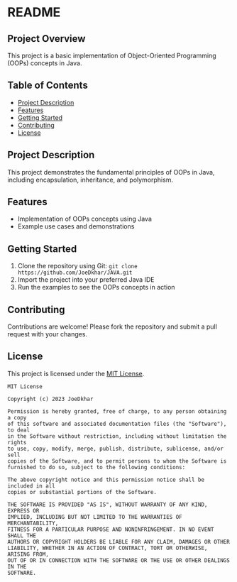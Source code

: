 **README**
================

**Project Overview**
-------------------

This project is a basic implementation of Object-Oriented Programming (OOPs) concepts in Java.

**Table of Contents**
-------------------

* [Project Description](#project-description)
* [Features](#features)
* [Getting Started](#getting-started)
* [Contributing](#contributing)
* [License](#license)

**Project Description**
----------------------

This project demonstrates the fundamental principles of OOPs in Java, including encapsulation, inheritance, and polymorphism.

**Features**
------------

* Implementation of OOPs concepts using Java
* Example use cases and demonstrations

**Getting Started**
-------------------

1. Clone the repository using Git: `git clone https://github.com/JoeDkhar/JAVA.git`
2. Import the project into your preferred Java IDE
3. Run the examples to see the OOPs concepts in action

**Contributing**
--------------

Contributions are welcome! Please fork the repository and submit a pull request with your changes.

**License**
---------

This project is licensed under the [MIT License](https://opensource.org/licenses/MIT).

```text
MIT License

Copyright (c) 2023 JoeDkhar

Permission is hereby granted, free of charge, to any person obtaining a copy
of this software and associated documentation files (the "Software"), to deal
in the Software without restriction, including without limitation the rights
to use, copy, modify, merge, publish, distribute, sublicense, and/or sell
copies of the Software, and to permit persons to whom the Software is
furnished to do so, subject to the following conditions:

The above copyright notice and this permission notice shall be included in all
copies or substantial portions of the Software.

THE SOFTWARE IS PROVIDED "AS IS", WITHOUT WARRANTY OF ANY KIND, EXPRESS OR
IMPLIED, INCLUDING BUT NOT LIMITED TO THE WARRANTIES OF MERCHANTABILITY,
FITNESS FOR A PARTICULAR PURPOSE AND NONINFRINGEMENT. IN NO EVENT SHALL THE
AUTHORS OR COPYRIGHT HOLDERS BE LIABLE FOR ANY CLAIM, DAMAGES OR OTHER
LIABILITY, WHETHER IN AN ACTION OF CONTRACT, TORT OR OTHERWISE, ARISING FROM,
OUT OF OR IN CONNECTION WITH THE SOFTWARE OR THE USE OR OTHER DEALINGS IN THE
SOFTWARE.
```
